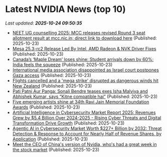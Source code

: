 # Latest NVIDIA News (top 10)
_Last updated: **2025-10-24 09:50:35**_

- [NEET UG counselling 2025: MCC releases revised Round 3 seat allotment result at mcc.nic.in; direct link to download here](https://timesofindia.indiatimes.com/education/news/neet-ug-counselling-2025-mcc-releases-revised-round-3-seat-allotment-result-at-mcc-nic-in-direct-link-to-download-here/articleshow/124759109.cms) (Published: 2025-10-23)
- [Mesa 25.3-rc2 Release Led By Intel, AMD Radeon & NVK Driver Fixes](https://www.phoronix.com/news/Mesa-25.3-rc2-Released) (Published: 2025-10-23)
- [Canada’s ‘Maple Dream’ loses shine: Student arrivals down by 60%; India feels the squeeze](https://timesofindia.indiatimes.com/education/news/canadas-maple-dream-loses-shine-student-arrivals-down-by-60-india-feels-the-squeeze/articleshow/124758973.cms) (Published: 2025-10-23)
- [International media association disappointed as Israel court postpones Gaza access](https://timesofindia.indiatimes.com/world/middle-east/international-media-association-disappointed-as-israel-court-postpones-gaza-access/articleshow/124758662.cms) (Published: 2025-10-23)
- [Flights cancelled and a 'mega strike' disrupted as dangerous winds hit New Zealand](https://timesofindia.indiatimes.com/world/rest-of-world/flights-cancelled-and-a-mega-strike-disrupted-as-dangerous-winds-hit-new-zealand/articleshow/124758728.cms) (Published: 2025-10-23)
- [Pati Patni Aur Panga: Sonali Bendre teases exes Isha Malviya and Abhishek Kumar, says “Kitne compatible hai”](https://timesofindia.indiatimes.com/tv/news/hindi/pati-patni-aur-panga-sonali-bendre-teases-exes-isha-malviya-and-abhishek-kumar-says-kitne-compatible-hai/articleshow/124756919.cms) (Published: 2025-10-23)
- [Five emerging artists shine at 34th Ravi Jain Memorial Foundation Awards](https://timesofindia.indiatimes.com/city/delhi/five-emerging-artists-shine-at-34th-ravi-jain-memorial-foundation-awards/articleshow/124757697.cms) (Published: 2025-10-23)
- [Artificial Intelligence in Cybersecurity Market Report 2025: Revenues Grew by $5.4 Billion Over 2024-2025 - Rising Cyber Threats and Digital Transformation Drive Growth](https://www.globenewswire.com/news-release/2025/10/23/3171810/28124/en/Artificial-Intelligence-in-Cybersecurity-Market-Report-2025-Revenues-Grew-by-5-4-Billion-Over-2024-2025-Rising-Cyber-Threats-and-Digital-Transformation-Drive-Growth.html) (Published: 2025-10-23)
- [Agentic AI in Cybersecurity Market Worth $227+ Billion by 2032: Threat Detection & Response to Account for Nearly Half of Revenue Shares, by Application](https://www.globenewswire.com/news-release/2025/10/23/3171798/28124/en/Agentic-AI-in-Cybersecurity-Market-Worth-227-Billion-by-2032-Threat-Detection-Response-to-Account-for-Nearly-Half-of-Revenue-Shares-by-Application.html) (Published: 2025-10-23)
- [Meet the CEO of China's version of Nvidia, who's had a great week in the stock market](https://www.businessinsider.com/chen-tianshi-net-worth-cambricon-technologies-stock-price-trade-war-2025-10) (Published: 2025-10-23)
